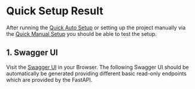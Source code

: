 # Quick Setup Result

After running the [Quick Auto Setup](./quick_auto.md) or setting up the project manually via the [Quick Manual Setup](./quick_manual.md) you should be able to test the setup.

## 1. Swagger UI
Visit the [Swagger UI](http://localhost:8000/docs) in your Browser. The following Swagger UI should be automatically be generated providing different basic read-only endpoints which are provided by the FastAPI.

<swagger-ui src="./quick_open_api.yaml"/>





